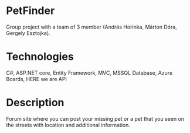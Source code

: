 # PetFinder
Group project with a team of 3 member (András Horinka, Márton Dóra, Gergely Esztojka).

# Technologies
C#, ASP.NET core, Entity Framework, MVC, MSSQL Database, Azure Boards, HERE we are API

# Description
Forum site where you can post your missing pet or a pet that you seen on the streets with location and additional information.

